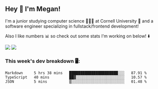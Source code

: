 ## Hey 👋 I'm Megan! 
I'm a junior studying computer science 👩🏻‍💻 at Cornell University 🐻 and a software engineer specializing in fullstack/frontend development!

Also I like numbers 📊 so check out some stats I'm working on below! ⬇️

<img src="https://github-readme-stats.vercel.app/api?username=meganyin13&show_icons=true&hide=stars&count_private=true" />

<img src="https://github-readme-stats.vercel.app/api/top-langs/?username=meganyin13&layout=compact&hide=Jupyter%20Notebook" />

### This week's dev breakdown 🖥:
<!--START_SECTION:waka-->
```text
Markdown     5 hrs 38 mins   ██████████████████████░░░   87.91 % 
TypeScript   40 mins         ██▓░░░░░░░░░░░░░░░░░░░░░░   10.57 % 
JSON         5 mins          ▒░░░░░░░░░░░░░░░░░░░░░░░░   01.48 % 
```
<!--END_SECTION:waka-->